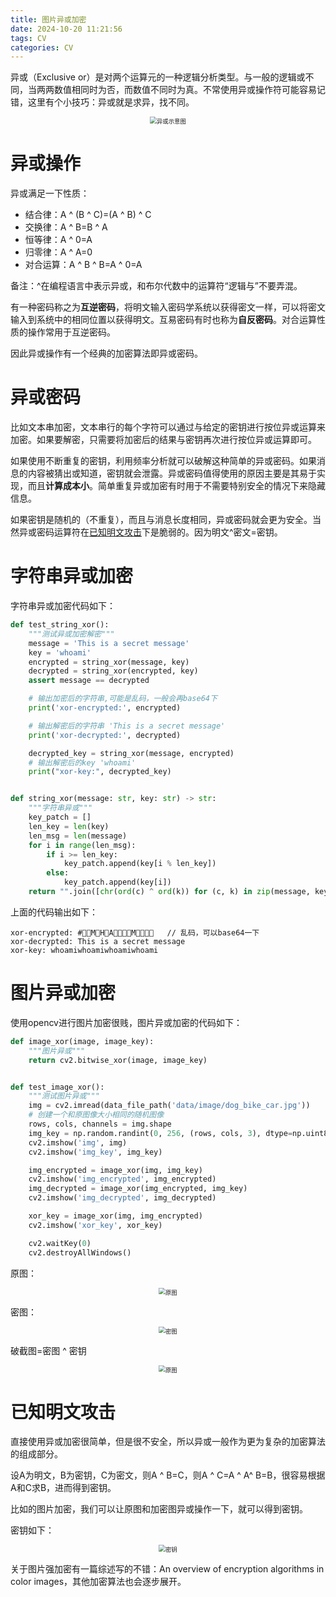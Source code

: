 ```yaml
---
title: 图片异或加密
date: 2024-10-20 11:21:56
tags: CV
categories: CV
---
```




异或（Exclusive or）是对两个运算元的一种逻辑分析类型。与一般的逻辑或不同，当两两数值相同时为否，而数值不同时为真。不常使用异或操作符可能容易记错，这里有个小技巧：异或就是求异，找不同。

<!--more-->

<center><img src="图片异或加密/xor.png" title="异或示意图" style="zoom:67%;" /></center>




# 异或操作

异或满足一下性质：

- 结合律：A ^ (B ^ C)=(A ^ B) ^ C 
- 交换律：A ^ B=B ^ A
- 恒等律：A ^ 0=A
- 归零律：A ^ A=0
- 对合运算：A ^ B ^ B=A ^ 0=A

备注：^在编程语言中表示异或，和布尔代数中的运算符“逻辑与”不要弄混。

有一种密码称之为**互逆密码**，将明文输入密码学系统以获得密文一样，可以将密文输入到系统中的相同位置以获得明文。互易密码有时也称为**自反密码**。对合运算性质的操作常用于互逆密码。

因此异或操作有一个经典的加密算法即异或密码。



# 异或密码

比如文本串加密，文本串行的每个字符可以通过与给定的密钥进行按位异或运算来加密。如果要解密，只需要将加密后的结果与密钥再次进行按位异或运算即可。

如果使用不断重复的密钥，利用频率分析就可以破解这种简单的异或密码。如果消息的内容被猜出或知道，密钥就会泄露。异或密码值得使用的原因主要是其易于实现，而且**计算成本小**。简单重复异或加密有时用于不需要特别安全的情况下来隐藏信息。

如果密钥是随机的（不重复），而且与消息长度相同，异或密码就会更为安全。当然异或密码运算符在[已知明文攻击](https://zh.wikipedia.org/wiki/已知明文攻击)下是脆弱的。因为明文^密文=密钥。



# 字符串异或加密

字符串异或加密代码如下：

```python
def test_string_xor():
    """测试异或加密解密"""
    message = 'This is a secret message'
    key = 'whoami'
    encrypted = string_xor(message, key)
    decrypted = string_xor(encrypted, key)
    assert message == decrypted

    # 输出加密后的字符串,可能是乱码，一般会再base64下
    print('xor-encrypted:', encrypted)

    # 输出解密后的字符串 'This is a secret message'
    print('xor-decrypted:', decrypted)

    decrypted_key = string_xor(message, encrypted)
    # 输出解密后的key 'whoami'
    print("xor-key:", decrypted_key)


def string_xor(message: str, key: str) -> str:
    """字符串异或"""
    key_patch = []
    len_key = len(key)
    len_msg = len(message)
    for i in range(len_msg):
        if i >= len_key:
            key_patch.append(key[i % len_key])
        else:
            key_patch.append(key[i])
    return "".join([chr(ord(c) ^ ord(k)) for (c, k) in zip(message, key_patch)])

```



上面的代码输出如下：

```
xor-encrypted: # M HAM    // 乱码，可以base64一下
xor-decrypted: This is a secret message
xor-key: whoamiwhoamiwhoamiwhoami
```





# 图片异或加密

使用opencv进行图片加密很贱，图片异或加密的代码如下：

```python
def image_xor(image, image_key):
    """图片异或"""
    return cv2.bitwise_xor(image, image_key)


def test_image_xor():
    """测试图片异或"""
    img = cv2.imread(data_file_path('data/image/dog_bike_car.jpg'))
    # 创建一个和原图像大小相同的随机图像
    rows, cols, channels = img.shape
    img_key = np.random.randint(0, 256, (rows, cols, 3), dtype=np.uint8)
    cv2.imshow('img', img)
    cv2.imshow('img_key', img_key)

    img_encrypted = image_xor(img, img_key)
    cv2.imshow('img_encrypted', img_encrypted)
    img_decrypted = image_xor(img_encrypted, img_key)
    cv2.imshow('img_decrypted', img_decrypted)

    xor_key = image_xor(img, img_encrypted)
    cv2.imshow('xor_key', xor_key)

    cv2.waitKey(0)
    cv2.destroyAllWindows()
```



原图：

<center><img src="图片异或加密/dog_bike_car.jpg" title="原图" style="zoom:67%;" /></center> 

密图：

<center><img src="图片异或加密/img_encrypted.jpg" title="密图" style="zoom:67%;" /></center>

破截图=密图 ^ 密钥

<center><img src="图片异或加密/dog_bike_car.jpg" title="原图" style="zoom:67%;" /></center> 





# 已知明文攻击

直接使用异或加密很简单，但是很不安全，所以异或一般作为更为复杂的加密算法的组成部分。

设A为明文，B为密钥，C为密文，则A ^ B=C，则A ^ C=A ^ A^ B=B，很容易根据A和C求B，进而得到密钥。

比如的图片加密，我们可以让原图和加密图异或操作一下，就可以得到密钥。

密钥如下：

<center><img src="图片异或加密/xor_key.jpg" title="密钥" style="zoom:67%;" /></center> 



关于图片强加密有一篇综述写的不错：An overview of encryption algorithms in color images，其他加密算法也会逐步展开。









